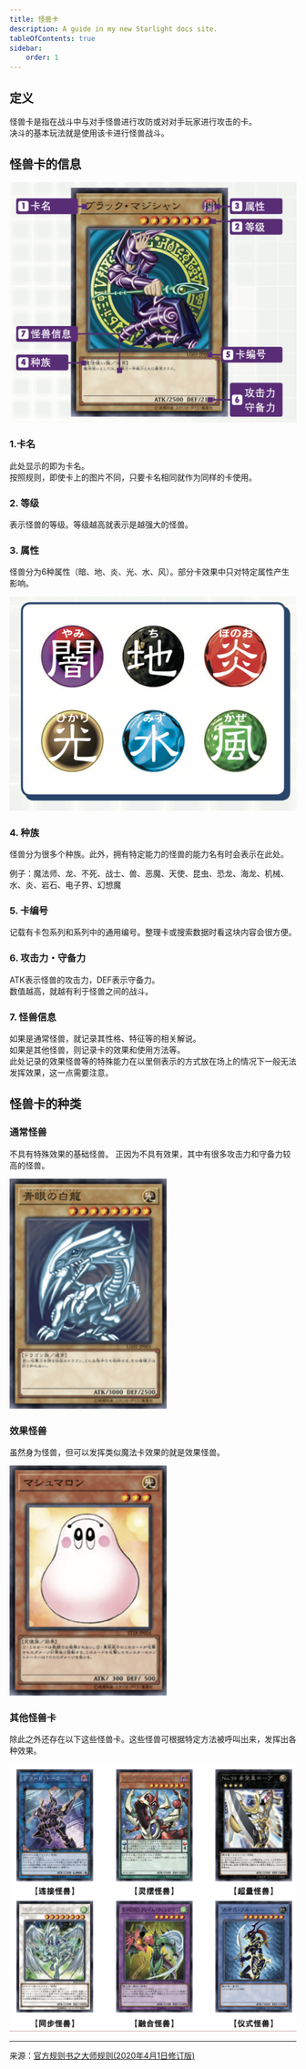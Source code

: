 ```yaml
---
title: 怪兽卡
description: A guide in my new Starlight docs site.
tableOfContents: true
sidebar:
    order: 1
---
```


## 定义

怪兽卡是指在战斗中与对手怪兽进行攻防或对对手玩家进行攻击的卡。  
决斗的基本玩法就是使用该卡进行怪兽战斗。

## 怪兽卡的信息

![怪兽卡](../../../../assets/images/monster_card.png)

### 1.卡名

此处显示的即为卡名。  
按照规则，即使卡上的图片不同，只要卡名相同就作为同样的卡使用。

### 2. 等级

表示怪兽的等级。等级越高就表示是越强大的怪兽。

### 3. 属性

怪兽分为6种属性（暗、地、炎、光、水、风）。部分卡效果中只对特定属性产生影响。

![怪兽属性](../../../../assets/images/monster_attribute.png)

### 4. 种族

怪兽分为很多个种族。此外，拥有特定能力的怪兽的能力名有时会表示在此处。

例子：魔法师、龙、不死、战士、兽、恶魔、天使、昆虫、恐龙、海龙、机械、水、炎、岩石、电子界、幻想魔

### 5. 卡编号

记载有卡包系列和系列中的通用编号。整理卡或搜索数据时看这块内容会很方便。

### 6. 攻击力・守备力

ATK表示怪兽的攻击力，DEF表示守备力。  
数值越高，就越有利于怪兽之间的战斗。

### 7. 怪兽信息

如果是通常怪兽，就记录其性格、特征等的相关解说。  
如果是其他怪兽，则记录卡的效果和使用方法等。  
此处记录的效果怪兽等的特殊能力在以里侧表示的方式放在场上的情况下一般无法发挥效果，这一点需要注意。

## 怪兽卡的种类

### 通常怪兽

不具有特殊效果的基础怪兽。
正因为不具有效果，其中有很多攻击力和守备力较高的怪兽。

![青眼白龙](../../../../assets/images/青眼白龙.png)

### 效果怪兽

虽然身为怪兽，但可以发挥类似魔法卡效果的就是效果怪兽。

![棉花糖](../../../../assets/images/棉花糖.png)

### 其他怪兽卡

除此之外还存在以下这些怪兽卡。这些怪兽可根据特定方法被呼叫出来，发挥出各种效果。

![其他怪兽](../../../../assets/images/其他怪兽.png)

---

来源：[官方规则书之大师规则(2020年4月1日修订版)](https://www.yugioh-card-cn.com/playing)
